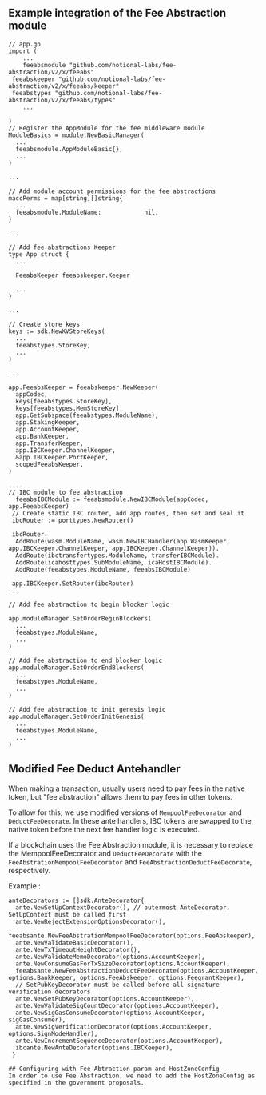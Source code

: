 ## Example integration of the Fee Abstraction module

```
// app.go
import (
    ... 
    feeabsmodule "github.com/notional-labs/fee-abstraction/v2/x/feeabs"
 feeabskeeper "github.com/notional-labs/fee-abstraction/v2/x/feeabs/keeper"
 feeabstypes "github.com/notional-labs/fee-abstraction/v2/x/feeabs/types"
    ...

)
// Register the AppModule for the fee middleware module
ModuleBasics = module.NewBasicManager(
  ...
  feeabsmodule.AppModuleBasic{},
  ...
)

... 

// Add module account permissions for the fee abstractions
maccPerms = map[string][]string{
  ...
  feeabsmodule.ModuleName:            nil,
}

...

// Add fee abstractions Keeper
type App struct {
  ...

  FeeabsKeeper feeabskeeper.Keeper

  ...
}

...

// Create store keys 
keys := sdk.NewKVStoreKeys(
  ...
  feeabstypes.StoreKey,
  ...
)

... 

app.FeeabsKeeper = feeabskeeper.NewKeeper(
  appCodec,
  keys[feeabstypes.StoreKey],
  keys[feeabstypes.MemStoreKey],
  app.GetSubspace(feeabstypes.ModuleName),
  app.StakingKeeper,
  app.AccountKeeper,
  app.BankKeeper,
  app.TransferKeeper,
  app.IBCKeeper.ChannelKeeper,
  &app.IBCKeeper.PortKeeper,
  scopedFeeabsKeeper,
)

....
// IBC module to fee abstraction
  feeabsIBCModule := feeabsmodule.NewIBCModule(appCodec, app.FeeabsKeeper)
 // Create static IBC router, add app routes, then set and seal it
 ibcRouter := porttypes.NewRouter()

 ibcRouter.
  AddRoute(wasm.ModuleName, wasm.NewIBCHandler(app.WasmKeeper, app.IBCKeeper.ChannelKeeper, app.IBCKeeper.ChannelKeeper)).
  AddRoute(ibctransfertypes.ModuleName, transferIBCModule).
  AddRoute(icahosttypes.SubModuleName, icaHostIBCModule).
  AddRoute(feeabstypes.ModuleName, feeabsIBCModule)

 app.IBCKeeper.SetRouter(ibcRouter)
...

// Add fee abstraction to begin blocker logic

app.moduleManager.SetOrderBeginBlockers(
  ...
  feeabstypes.ModuleName,
  ...
)

// Add fee abstraction to end blocker logic
app.moduleManager.SetOrderEndBlockers(
  ...
  feeabstypes.ModuleName,
  ...
)

// Add fee abstraction to init genesis logic
app.moduleManager.SetOrderInitGenesis(
  ...
  feeabstypes.ModuleName,
  ...
)
```

## Modified Fee Deduct Antehandler

When making a transaction, usually users need to pay fees in the native token, but "fee abstraction" allows them to pay fees in other tokens.

To allow for this, we use modified versions of `MempoolFeeDecorator` and `DeductFeeDecorate`. In these ante handlers, IBC tokens are swapped to the native token before the next fee handler logic is executed.

If a blockchain uses the Fee Abstraction module, it is necessary to replace the MempoolFeeDecorator and `DeductFeeDecorate` with the `FeeAbstrationMempoolFeeDecorator` and `FeeAbstractionDeductFeeDecorate`, respectively.

Example :

```
anteDecorators := []sdk.AnteDecorator{
  ante.NewSetUpContextDecorator(), // outermost AnteDecorator. SetUpContext must be called first
  ante.NewRejectExtensionOptionsDecorator(),
  feeabsante.NewFeeAbstrationMempoolFeeDecorator(options.FeeAbskeeper),
  ante.NewValidateBasicDecorator(),
  ante.NewTxTimeoutHeightDecorator(),
  ante.NewValidateMemoDecorator(options.AccountKeeper),
  ante.NewConsumeGasForTxSizeDecorator(options.AccountKeeper),
  feeabsante.NewFeeAbstractionDeductFeeDecorate(options.AccountKeeper, options.BankKeeper, options.FeeAbskeeper, options.FeegrantKeeper),
  // SetPubKeyDecorator must be called before all signature verification decorators
  ante.NewSetPubKeyDecorator(options.AccountKeeper),
  ante.NewValidateSigCountDecorator(options.AccountKeeper),
  ante.NewSigGasConsumeDecorator(options.AccountKeeper, sigGasConsumer),
  ante.NewSigVerificationDecorator(options.AccountKeeper, options.SignModeHandler),
  ante.NewIncrementSequenceDecorator(options.AccountKeeper),
  ibcante.NewAnteDecorator(options.IBCKeeper),
 }

## Configuring with Fee Abtraction param and HostZoneConfig
In order to use Fee Abstraction, we need to add the HostZoneConfig as specified in the government proposals.
